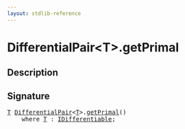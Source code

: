 ```yaml
---
layout: stdlib-reference
---
```


# DifferentialPair\<T\>\.getPrimal

## Description





## Signature 

<pre>
<a href="index.html#typeparam-T" class="code_type">T</a> <a href="index.html" class="code_type">DifferentialPair</a>&lt;<a href="index.html#typeparam-T" class="code_type">T</a>&gt;.<a href="getprimal-3.html">getPrimal</a>()
    <span class='code_keyword'>where</span> <a href="index.html#typeparam-T" class="code_type">T</a> : <a href="../../interfaces/idifferentiable-01/index.html" class="code_type">IDifferentiable</a>;

</pre>


